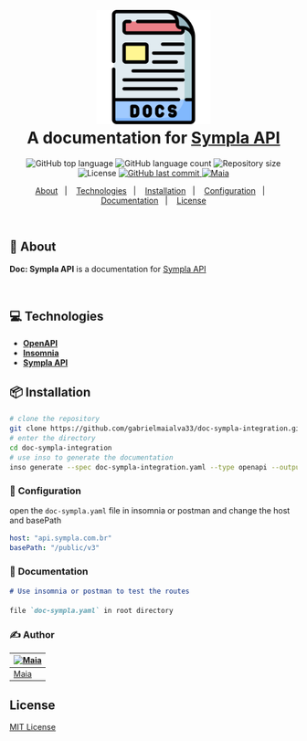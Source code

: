 <h1 align="center">
  <br>
  <img src="https://raw.githubusercontent.com/gabrielmaialva33/doc-sympla-integration/master/.github/assets/docs.png" alt="Doc: Sympla " width="200">
  <br>
  A documentation for <a href="https://www.sympla.com.br/">Sympla API</a>
  <br>
</h1>

<p align="center">
  <img src="https://img.shields.io/github/languages/top/gabrielmaialva33/doc-sympla-integration?style=flat&logo=appveyor" alt="GitHub top language" >
  <img src="https://img.shields.io/github/languages/count/gabrielmaialva33/doc-sympla-integration?style=flat&logo=appveyor" alt="GitHub language count" >
  <img src="https://img.shields.io/github/repo-size/gabrielmaialva33/doc-sympla-integration?style=flat&logo=appveyor" alt="Repository size" >
  <img src="https://img.shields.io/github/license/gabrielmaialva33/doc-sympla-integration?color=00b8d3?style=flat&logo=appveyor" alt="License" /> 
  <a href="https://github.com/gabrielmaialva33/doc-sympla-integration/commits/master">
    <img src="https://img.shields.io/github/last-commit/gabrielmaialva33/doc-sympla-integration?style=flat&logo=appveyor" alt="GitHub last commit" >
    <img src="https://img.shields.io/badge/made%20by-Maia-15c3d6?style=flat&logo=appveyor" alt="Maia" >  
  </a>
</p>

<p align="center">
  <a href="#bookmark-about">About</a>&nbsp;&nbsp;&nbsp;|&nbsp;&nbsp;&nbsp;
  <a href="#computer-technologies">Technologies</a>&nbsp;&nbsp;&nbsp;|&nbsp;&nbsp;&nbsp;
  <a href="#package-installation">Installation</a>&nbsp;&nbsp;&nbsp;|&nbsp;&nbsp;&nbsp;
  <a href="#wrench-configuration">Configuration</a>&nbsp;&nbsp;&nbsp;|&nbsp;&nbsp;&nbsp;
  <a href="#memo-documentation">Documentation</a>&nbsp;&nbsp;&nbsp;|&nbsp;&nbsp;&nbsp;
  <a href="#memo-license">License</a>
</p>

<br>

## :bookmark: About

**Doc: Sympla API** is a documentation for [Sympla API](https://developers.sympla.com.br/)

<br>

## :computer: Technologies

- **[OpenAPI](https://swagger.io/specification/)**
- **[Insomnia](https://insomnia.rest/)**
- **[Sympla API](https://developers.sympla.com.br/)**

## :package: Installation

```bash
# clone the repository
git clone https://github.com/gabrielmaialva33/doc-sympla-integration.git
# enter the directory
cd doc-sympla-integration
# use inso to generate the documentation
inso generate --spec doc-sympla-integration.yaml --type openapi --output doc-sympla-integration.json
```

### :wrench: **Configuration**

open the `doc-sympla.yaml` file in insomnia or postman and change the host and basePath

```yaml
host: "api.sympla.com.br"
basePath: "/public/v3"
```

### :memo: **Documentation**

```md
# Use insomnia or postman to test the routes

file `doc-sympla.yaml` in root directory
```

### :writing_hand: **Author**

| [![Maia](https://avatars.githubusercontent.com/u/26732067?size=100)](https://github.com/gabrielmaialva33) |
|-----------------------------------------------------------------------------------------------------------|
| [Maia](https://github.com/gabrielmaialva33)                                                               |

## License

[MIT License](./LICENSE)
